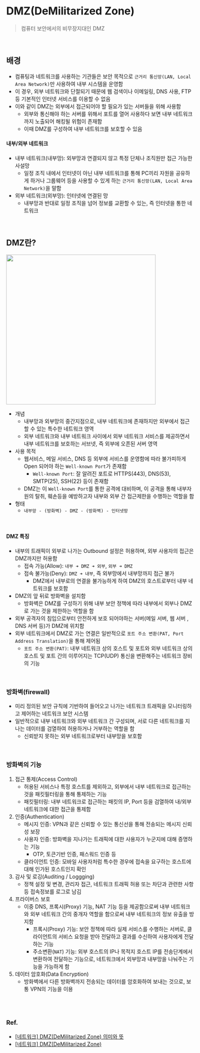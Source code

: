# DMZ(DeMilitarized Zone)
> 컴퓨터 보안에서의 비무장지대인 DMZ

<br/>

## 배경

- 컴퓨팅과 네트워크를 사용하는 기관들은 보안 목적으로 `근거리 통신망(LAN, Local Area Network)`만 사용하여 내부 시스템을 운영함
- 이 경우, 외부 네트워크와 단절되기 때문에 웹 검색이나 이메일링, DNS 사용, FTP 등 기본적인 인터넷 서비스를 이용할 수 없음
- 이와 같이 DMZ는 외부에서 접근되어야 할 필요가 있는 서버들을 위해 사용함
    - 외부와 통신해야 하는 서버를 위해서 포트를 열어 사용하다 보면 내부 네트워크까지 노출되어 해킹될 위험이 존재함
    - 이때 DMZ를 구성하여 내부 네트워크를 보호할 수 있음

####  내부/외부 네트워크
- 내부 네트워크(내부망): 외부망과 연결되지 않고 특정 단체나 조직원만 접근 가능한 사설망
  - 일정 조직 내에서 인터넷이 아닌 내부 네트워크를 통해 PC끼리 자원을 공유하게 하거나 그룹웨어 등을 사용할 수 있게 하는 `근거리 통신망(LAN, Local Area Network)`을 말함
- 외부 네트워크(외부망): 인터넷에 연결된 망
  - 내부망과 반대로 일정 조직을 넘어 정보를 교환할 수 있는, 즉 인터넷을 통한 네트워크
  

<br/>

## DMZ란?

<img width="400" src="https://img1.daumcdn.net/thumb/R1280x0/?scode=mtistory2&fname=https%3A%2F%2Fblog.kakaocdn.net%2Fdn%2FGdtg3%2FbtrC1iDQiOD%2FRPakGslhkJo3Cgvyc6Ba70%2Fimg.png">

- 개념
  - 내부망과 외부망의 중간지점으로, 내부 네트워크에 존재하지만 외부에서 접근할 수 있는 특수한 네트워크 영역
  - 외부 네트워크와 내부 네트워크 사이에서 외부 네트워크 서비스를 제공하면서 내부 네트워크를 보호하는 서브넷, 즉 외부에 오픈된 서버 영역
- 사용 목적
  - 웹서비스, 메일 서비스, DNS 등 외부에 서비스를 운영함에 따라 불가피하게 Open 되어야 하는 `Well-known Port`가 존재함
    - `Well-known Port`: 잘 알려진 포트로 HTTPS(443), DNS(53), SMTP(25), SSH(22) 등이 존재함
  - DMZ는 이 `Well-known Port`를 통한 공격에 대비하며, 이 공격을 통해 내부자원의 탈취, 훼손등을 예방하고자 내부와 외부 간 접근제한을 수행하는 역할을 함
- 형태
  - `내부망 - (방화벽) - DMZ - (방화벽) - 인터넷망`

<br/>

#### DMZ 특징
- 내부의 트래픽이 외부로 나가는 Outbound 설정은 허용하며, 외부 사용자의 접근은 DMZ까지만 허용함
  - 접속 가능(Allow): `내부 ➜ DMZ ➜ 외부`, `외부 ➜ DMZ`
  - 접속 불가능(Deny): `DMZ ➜ 내부`, 즉 외부망에서 내부망까지 접근 불가
    - DMZ에서 내부로의 연결을 불가능하게 하여 DMZ의 호스트로부터 내부 네트워크를 보호함
- DMZ의 앞 뒤로 방화벽을 설치함
  - 방화벽은 DMZ를 구성하기 위해 내부 보안 정책에 따라 내부에서 외부나 DMZ로 가는 것을 제한하는 역할을 함
- 외부 공격자의 침입으로부터 안전하게 보호 되어야하는 서버(메일 서버, 웹 서버 , DNS 서버 등)가 DMZ에 위치함
- 외부 네트워크에서 DMZ로 가는 연결은 일반적으로 `포트 주소 변환(PAT, Port Address Translation)`을 통해 제어됨
  - `포트 주소 변환(PAT)`: 내부 네트워크 상의 호스트 및 포트와 외부 네트워크 상의 호스트 및 포트 간의 이루어지는 TCP(UDP) 통신을 변환해주는 네트워크 장비의 기능

<br/>

### 방화벽(firewall)

- 미리 정의된 보안 규칙에 기반하여 들어오고 나가는 네트워크 트래픽을 모니터링하고 제어하는 네트워크 보안 시스템
- 일반적으로 내부 네트워크와 외부 네트워크 간 구성되며, 서로 다른 네트워크를 지나는 데이터를 검열하여 허용하거나 거부하는 역할을 함
    - 신뢰받지 못하는 외부 네트워크로부터 내부망을 보호함

<br/>

### 방화벽의 기능

1. 접근 통제(Access Control)
    - 허용된 서비스나 특정 호스트를 제외하고, 외부에서 내부 네트워크로 접근하는 것을 패킷필터링을 통해 통제하는 기능
    - 패킷필터링: 내부 네트워크로 접근하는 패킷의 IP, Port 등을 검열하여 내/외부 네트워크에 대한 접근을 통제함
2. 인증(Authentication)
    - 메시지 인증: VPN과 같은 신뢰할 수 있는 통신선을 통해 전송되는 메시지 신뢰성 보장
    - 사용자 인증: 방화벽을 지나가는 트래픽에 대한 사용자가 누군지에 대해 증명하는 기능
        - OTP, 토큰기반 인증, 패스워드 인증 등
    - 클라이언트 인증: 모바일 사용자처럼 특수한 경우에 접속을 요구하는 호스트에 대해 인가된 호스트인지 확인
3. 감사 및 로깅(Auditing / Loggging)
    - 정책 설정 및 변경, 관리자 접근, 네트워크 트래픽 허용 또는 차단과 관련한 사항 등 접속정보를 로그로 남김
4. 프라이버스 보호
    - 이중 DNS, 프록시(Proxy) 기능, NAT 기능 등을 제공함으로써 내부 네트워크와 외부 네트워크 간의 중개자 역할을 함으로써 내부 네트워크의 정보 유출을 방지함
        - 프록시(Proxy) 기능: 보안 정책에 따라 실제 서비스를 수행하는 서버로, 클라이언트의 서비스 요청을 받아 전달하고 결과를 수신하여 사용자에게 전달하는 기능
        - 주소변환(`NAT`) 기능: 외부 호스트의 IP나 목적지 호스트 IP를 전송단계에서 변환하여 전달하는 기능으로, 네트워크에서 외부망과 내부망을 나눠주는 기능을 가능하게 함
5. 데이터 암호화(Data Encryption)
    - 방화벽에서 다른 방화벽까지 전송되는 데이터를 암호화하여 보내는 것으로, 보통 VPN의 기능을 이용


<br/>
<br/>


### Ref.
- [[네트워크] DMZ(DeMilitarized Zone) 의미와 뜻](https://hyeri0903.tistory.com/225)
- [[네트워크] DMZ(DeMilitarized Zone)](https://ee-22-joo.tistory.com/40)